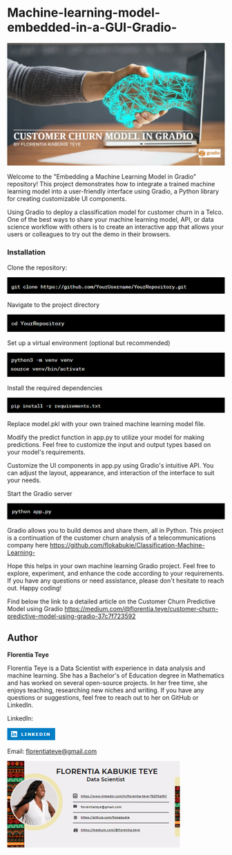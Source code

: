 # Machine-learning-model-embedded-in-a-GUI-Gradio-

![image](gradioposter.png)

Welcome to the "Embedding a Machine Learning Model in Gradio" repository! This project demonstrates how to integrate a trained machine learning model into a user-friendly interface using Gradio, a Python library for creating customizable UI components.

Using Gradio to deploy a classification model for customer churn in a Telco.
One of the best ways to share your machine learning model, API, or data science workflow with others is to create an interactive app that allows your users or colleagues to try out the demo in their browsers.

### **Installation**
Clone the repository:

![image](gradio1.png)

Navigate to the project directory

![image](gradio2.png)

Set up a virtual environment (optional but recommended)

![image](gradio3.png)

Install the required dependencies

![image](gradio4.png)

Replace model.pkl with your own trained machine learning model file.

Modify the predict function in app.py to utilize your model for making predictions. Feel free to customize the input and output types based on your model's requirements.

Customize the UI components in app.py using Gradio's intuitive API. You can adjust the layout, appearance, and interaction of the interface to suit your needs.

Start the Gradio server

![image](gradio5.png)


Gradio allows you to build demos and share them, all in Python.
This project is a continuation of the customer churn analysis of a telecommunications company here https://github.com/flokabukie/Classification-Machine-Learning-

Hope this helps in your own machine learning Gradio project. Feel free to explore, experiment, and enhance the code according to your requirements. If you have any questions or need assistance, please don't hesitate to reach out. Happy coding!

Find below the link to a detailed article on the Customer Churn Predictive Model using Gradio
https://medium.com/@florentia.teye/customer-churn-predictive-model-using-gradio-37c7f723592
 
 ## Author
 **Florentia Teye**

Florentia Teye is a Data Scientist with experience in data analysis and machine learning. She has a Bachelor's of Education degree in Mathematics and has worked on several open-source projects. In her free time, she enjoys teaching, researching new niches and writing. If you have any questions or suggestions, feel free to reach out to her on GitHub or LinkedIn.

LinkedIn:

[![Alt text](image.png)](https://www.linkedin.com/in/florentia-teye-75270a191/)

Email: florentiateye@gmail.com 



 ![image](signature.png)


